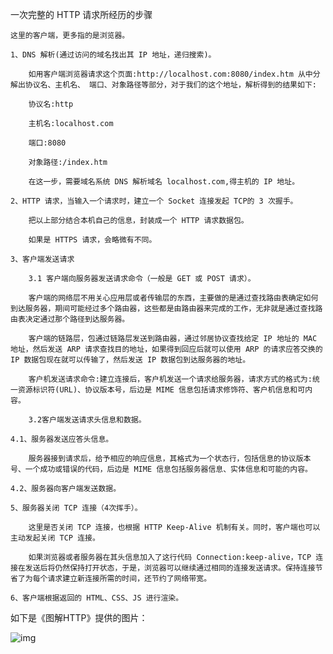 一次完整的 HTTP 请求所经历的步骤

    这里的客户端，更多指的是浏览器。
    
    1、DNS 解析(通过访问的域名找出其 IP 地址，递归搜索)。
    
        如用客户端浏览器请求这个页面:http://localhost.com:8080/index.htm 从中分解出协议名、主机名、 端口、对象路径等部分，对于我们的这个地址，解析得到的结果如下:
    
        协议名:http
    
        主机名:localhost.com
    
        端口:8080
    
        对象路径:/index.htm
    
        在这一步，需要域名系统 DNS 解析域名 localhost.com,得主机的 IP 地址。
    
    2、HTTP 请求，当输入一个请求时，建立一个 Socket 连接发起 TCP的 3 次握手。
    
        把以上部分结合本机自己的信息，封装成一个 HTTP 请求数据包。
    
        如果是 HTTPS 请求，会略微有不同。
    
    3、客户端发送请求
    
        3.1 客户端向服务器发送请求命令（一般是 GET 或 POST 请求）。
    
        客户端的网络层不用关心应用层或者传输层的东西，主要做的是通过查找路由表确定如何到达服务器，期间可能经过多个路由器，这些都是由路由器来完成的工作，无非就是通过查找路由表决定通过那个路径到达服务器。
    
        客户端的链路层，包通过链路层发送到路由器，通过邻居协议查找给定 IP 地址的 MAC 地址，然后发送 ARP 请求查找目的地址，如果得到回应后就可以使用 ARP 的请求应答交换的 IP 数据包现在就可以传输了，然后发送 IP 数据包到达服务器的地址。
    
        客户机发送请求命令:建立连接后，客户机发送一个请求给服务器，请求方式的格式为:统一资源标识符(URL)、协议版本号，后边是 MIME 信息包括请求修饰符、客户机信息和可内容。
    
        3.2客户端发送请求头信息和数据。
    
    4.1、服务器发送应答头信息。
    
        服务器接到请求后，给予相应的响应信息，其格式为一个状态行，包括信息的协议版本号、一个成功或错误的代码，后边是 MIME 信息包括服务器信息、实体信息和可能的内容。
    
    4.2、服务器向客户端发送数据。
    
    5、服务器关闭 TCP 连接（4次挥手）。
    
        这里是否关闭 TCP 连接，也根据 HTTP Keep-Alive 机制有关。同时，客户端也可以主动发起关闭 TCP 连接。
    
        如果浏览器或者服务器在其头信息加入了这行代码 Connection:keep-alive，TCP 连接在发送后将仍然保持打开状态，于是，浏览器可以继续通过相同的连接发送请求。保持连接节省了为每个请求建立新连接所需的时间，还节约了网络带宽。
    
    6、客户端根据返回的 HTML、CSS、JS 进行渲染。

如下是《图解HTTP》提供的图片：

 ![img](https://imgconvert.csdnimg.cn/aHR0cHM6Ly9yYXcuZ2l0aHVidXNlcmNvbnRlbnQuY29tL0pEYXduRi9sZWFybmluZ19ub3RlL21hc3Rlci9pbWFnZXMvYmU1NjAzYjFiYjZmZjQ2YjY0MDkwOWI1Yjg5NzY4MjcuanBlZw?x-oss-process=image/format,png) 